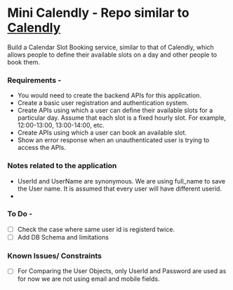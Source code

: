 # Mini Calendly - Repo similar to [Calendly](https://calendly.com/) 
Build a Calendar Slot Booking service, similar to that of Calendly, which allows people
to define their available slots on a day and other people to book them.

### Requirements - 
* You would need to create the backend APIs for this application.
* Create a basic user registration and authentication system.
* Create APIs using which a user can define their available slots for a particular day. Assume that each slot is a fixed hourly slot. For example, 12:00-13:00, 13:00-14:00, etc.
* Create APIs using which a user can book an available slot.
* Show an error response when an unauthenticated user is trying to access the APIs.

### Notes related to the application
* UserId and UserName are synonymous. We are using full_name to save the User name. It is assumed that every user will have different userid.
* 

### To Do - 
- [ ]  Check the case where same user id is registerd twice.
- [ ]  Add DB Schema and limitations

### Known Issues/ Constraints
- [ ] For Comparing the User Objects, only UserId and Password are used as for now we are not using email and mobile fields.

